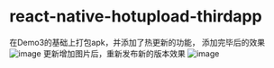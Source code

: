 # react-native-hotupload-thirdapp
在Demo3的基础上打包apk，并添加了热更新的功能，
添加完毕后的效果
![image](https://github.com/yujiesuperman/react-native-hotupload-thirdapp/blob/master/thirdRNandNativeapp/demogif/hotupdategif1.gif?raw=true)
更新增加图片后，重新发布新的版本效果
![image](https://github.com/yujiesuperman/react-native-hotupload-thirdapp/blob/master/thirdRNandNativeapp/demogif/hotuploaddemo2.gif?raw=true)
